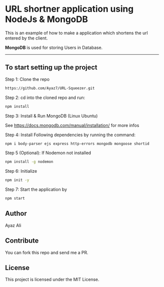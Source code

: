 # URL shortner application using NodeJs & MongoDB

This is an example of how to make a application which shortens the url entered by the client.

**MongoDB** is used for storing Users in Database.

---

## To start setting up the project

Step 1: Clone the repo

```bash
https://github.com/Ayaz7/URL-Squeezer.git
```

Step 2: cd into the cloned repo and run:

```bash
npm install
```

Step 3: Install & Run MongoDB (Linux Ubuntu)

See <https://docs.mongodb.com/manual/installation/> for more infos

Step 4: Install Following dependencies by running the command:

```bash
npm i body-parser ejs express http-errors mongodb mongoose shortid
```

Step 5 (Optional): If Nodemon not installed

```bash
npm install -g nodemon
```
Step 6: Initialize

```bash
npm init -y
```

Step 7: Start the application by

```bash
npm start
```

## Author

  Ayaz Ali

## Contribute

You can fork this repo and send me a PR.

## License

This project is licensed under the MIT License.
